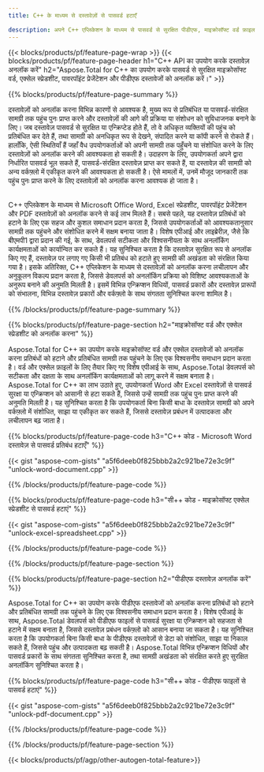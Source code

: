```yaml
---
title: C++ के माध्यम से दस्तावेज़ों से पासवर्ड हटाएँ 

description: अपने C++ एप्लिकेशन के माध्यम से पासवर्ड से सुरक्षित पीडीएफ, माइक्रोसॉफ्ट वर्ड फ़ाइल एक्सेल स्प्रेडशीट और पावरपॉइंट प्रेजेंटेशन फ़ाइलों को अनलॉक करें।
---
```


{{< blocks/products/pf/feature-page-wrap >}}
{{< blocks/products/pf/feature-page-header h1="C++ API का उपयोग करके दस्तावेज़ अनलॉक करें" h2="Aspose.Total for C++ का उपयोग करके पासवर्ड से सुरक्षित माइक्रोसॉफ्ट वर्ड, एक्सेल स्प्रेडशीट, पावरपॉइंट प्रेजेंटेशन और पीडीएफ दस्तावेजों को अनलॉक करें।" >}}

{{% blocks/products/pf/feature-page-summary %}}

दस्तावेज़ों को अनलॉक करना विभिन्न कारणों से आवश्यक है, मुख्य रूप से प्रतिबंधित या पासवर्ड-संरक्षित सामग्री तक पहुंच पुनः प्राप्त करने और दस्तावेज़ों की आगे की प्रक्रिया या संशोधन को सुविधाजनक बनाने के लिए। जब दस्तावेज़ पासवर्ड से सुरक्षित या एन्क्रिप्टेड होते हैं, तो वे अधिकृत व्यक्तियों की पहुंच को प्रतिबंधित कर देते हैं, तथा सामग्री को अनधिकृत रूप से देखने, संपादित करने या कॉपी करने से रोकते हैं। हालाँकि, ऐसी स्थितियाँ हैं जहाँ वैध उपयोगकर्ताओं को अपनी सामग्री तक पहुँचने या संशोधित करने के लिए दस्तावेज़ों को अनलॉक करने की आवश्यकता हो सकती है। उदाहरण के लिए, उपयोगकर्ता अपने द्वारा निर्धारित पासवर्ड भूल सकते हैं, पासवर्ड-संरक्षित दस्तावेज़ प्राप्त कर सकते हैं, या दस्तावेज़ की सामग्री को अन्य वर्कफ़्लो में एकीकृत करने की आवश्यकता हो सकती है। ऐसे मामलों में, उनमें मौजूद जानकारी तक पहुंच पुनः प्राप्त करने के लिए दस्तावेज़ों को अनलॉक करना आवश्यक हो जाता है।<br /><br />

C++ एप्लिकेशन के माध्यम से Microsoft Office Word, Excel स्प्रेडशीट, पावरपॉइंट प्रेजेंटेशन और PDF दस्तावेज़ों को अनलॉक करने से कई लाभ मिलते हैं। सबसे पहले, यह दस्तावेज़ प्रतिबंधों को हटाने के लिए एक सहज और कुशल समाधान प्रदान करता है, जिससे उपयोगकर्ताओं को आवश्यकतानुसार सामग्री तक पहुंचने और संशोधित करने में सक्षम बनाया जाता है। विशेष एपीआई और लाइब्रेरीज़, जैसे कि बीएमपी1 द्वारा प्रदान की गई, के साथ, डेवलपर्स सटीकता और विश्वसनीयता के साथ अनलॉकिंग कार्यक्षमताओं को कार्यान्वित कर सकते हैं। यह सुनिश्चित करता है कि दस्तावेज़ सुरक्षित रूप से अनलॉक किए गए हैं, दस्तावेज़ पर लगाए गए किसी भी प्रतिबंध को हटाते हुए सामग्री की अखंडता को संरक्षित किया गया है। इसके अतिरिक्त, C++ एप्लिकेशन के माध्यम से दस्तावेज़ों को अनलॉक करना लचीलापन और अनुकूलन विकल्प प्रदान करता है, जिससे डेवलपर्स को अनलॉकिंग प्रक्रिया को विशिष्ट आवश्यकताओं के अनुरूप बनाने की अनुमति मिलती है। इसमें विभिन्न एन्क्रिप्शन विधियों, पासवर्ड प्रकारों और दस्तावेज़ प्रारूपों को संभालना, विभिन्न दस्तावेज़ प्रकारों और वर्कफ़्लो के साथ संगतता सुनिश्चित करना शामिल है। 

{{% /blocks/products/pf/feature-page-summary  %}}

{{% blocks/products/pf/feature-page-section  h2="माइक्रोसॉफ्ट वर्ड और एक्सेल स्प्रेडशीट को अनलॉक करना" %}}

Aspose.Total for C++ का उपयोग करके माइक्रोसॉफ्ट वर्ड और एक्सेल दस्तावेजों को अनलॉक करना प्रतिबंधों को हटाने और प्रतिबंधित सामग्री तक पहुंचने के लिए एक विश्वसनीय समाधान प्रदान करता है। वर्ड और एक्सेल फ़ाइलों के लिए तैयार किए गए विशेष एपीआई के साथ, Aspose.Total डेवलपर्स को सटीकता और दक्षता के साथ अनलॉकिंग कार्यक्षमताओं को लागू करने में सक्षम बनाता है। Aspose.Total for C++ का लाभ उठाते हुए, उपयोगकर्ता Word और Excel दस्तावेज़ों से पासवर्ड सुरक्षा या एन्क्रिप्शन को आसानी से हटा सकते हैं, जिससे उन्हें सामग्री तक पहुंच पुनः प्राप्त करने की अनुमति मिलती है। यह सुनिश्चित करता है कि उपयोगकर्ता बिना किसी बाधा के दस्तावेज़ सामग्री को अपने वर्कफ़्लो में संशोधित, साझा या एकीकृत कर सकते हैं, जिससे दस्तावेज़ प्रबंधन में उत्पादकता और लचीलापन बढ़ जाता है।

{{% blocks/products/pf/feature-page-code h3="C++ कोड - Microsoft Word दस्तावेज़ से पासवर्ड प्रतिबंध हटाएँ" %}}

{{< gist "aspose-com-gists" "a5f6deeb0f825bbb2a2c921be72e3c9f" "unlock-word-document.cpp" >}}

{{% /blocks/products/pf/feature-page-code  %}}

{{% blocks/products/pf/feature-page-code h3="सी++ कोड - माइक्रोसॉफ्ट एक्सेल स्प्रेडशीट से पासवर्ड हटाएं" %}}

{{< gist "aspose-com-gists" "a5f6deeb0f825bbb2a2c921be72e3c9f" "unlock-excel-spreadsheet.cpp" >}}

{{% /blocks/products/pf/feature-page-code  %}}

{{% /blocks/products/pf/feature-page-section %}}

{{% blocks/products/pf/feature-page-section  h2="पीडीएफ दस्तावेज़ अनलॉक करें" %}}

Aspose.Total for C++ का उपयोग करके पीडीएफ दस्तावेजों को अनलॉक करना प्रतिबंधों को हटाने और प्रतिबंधित सामग्री तक पहुंचने के लिए एक विश्वसनीय समाधान प्रदान करता है। विशेष एपीआई के साथ, Aspose.Total डेवलपर्स को पीडीएफ फाइलों से पासवर्ड सुरक्षा या एन्क्रिप्शन को सहजता से हटाने में सक्षम बनाता है, जिससे दस्तावेज़ प्रबंधन वर्कफ़्लो को आसान बनाया जा सकता है। यह सुनिश्चित करता है कि उपयोगकर्ता बिना किसी बाधा के पीडीएफ दस्तावेज़ों से डेटा को संशोधित, साझा या निकाल सकते हैं, जिससे पहुंच और उत्पादकता बढ़ सकती है। Aspose.Total विभिन्न एन्क्रिप्शन विधियों और पासवर्ड प्रकारों के साथ संगतता सुनिश्चित करता है, तथा सामग्री अखंडता को संरक्षित करते हुए सुरक्षित अनलॉकिंग सुनिश्चित करता है।

{{% blocks/products/pf/feature-page-code h3="सी++ कोड - पीडीएफ फाइलों से पासवर्ड हटाएं" %}}

{{< gist "aspose-com-gists" "a5f6deeb0f825bbb2a2c921be72e3c9f" "unlock-pdf-document.cpp" >}}

{{% /blocks/products/pf/feature-page-code  %}}

{{% /blocks/products/pf/feature-page-section %}}

{{< blocks/products/pf/agp/other-autogen-total-feature>}}
